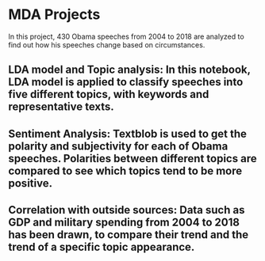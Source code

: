 # MDA Projects

In this project, 430 Obama speeches from 2004 to 2018 are analyzed to find out how his speeches change based on circumstances. 

## LDA model and Topic analysis: In this notebook, LDA model is applied to classify speeches into five different topics, with keywords and representative texts.

## Sentiment Analysis: Textblob is used to get the polarity and subjectivity for each of Obama speeches. Polarities between different topics are compared to see which topics tend to be more positive. 

## Correlation with outside sources: Data such as GDP and military spending from 2004 to 2018 has been drawn, to compare their trend and the trend of a specific topic appearance. 
